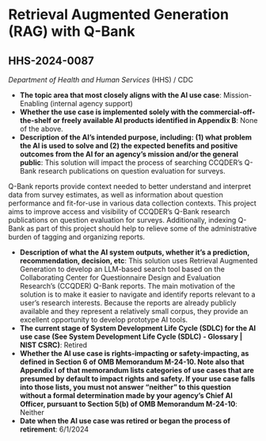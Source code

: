 # Retrieval Augmented Generation (RAG) with Q-Bank
## HHS-2024-0087
_Department of Health and Human Services_ (HHS) / CDC


+ **The topic area that most closely aligns with the AI use case**: Mission-Enabling (internal agency support)
+ **Whether the use case is implemented solely with the commercial-off-the-shelf or freely available AI products identified in Appendix B**: None of the above.
+ **Description of the AI’s intended purpose, including: (1) what problem the AI is used to solve and (2) the expected benefits and positive outcomes from the AI for an agency’s mission and/or the general public**: This solution will impact the process of searching CCQDER’s Q-Bank research publications on question evaluation for surveys. 

Q-Bank reports provide context needed to better understand and interpret data from survey estimates, as well as information about question performance and fit-for-use in various data collection contexts.
This project aims to improve access and visibility of CCQDER’s Q-Bank research publications on question evaluation for surveys. Additionally, indexing Q-Bank as part of this project should help to relieve some of the administrative burden of tagging and organizing reports.
+ **Description of what the AI system outputs, whether it’s a prediction, recommendation, decision, etc**: This solution uses Retrieval Augmented Generation to develop an LLM-based search tool based on the Collaborating Center for Questionnaire Design and Evaluation Research’s (CCQDER) Q-Bank reports. The main motivation of the solution is to make it easier to navigate and identify reports relevant to a user’s research interests. Because the reports are already publicly available and they represent a relatively small corpus, they provide an excellent opportunity to develop prototype AI tools.
+ **The current stage of System Development Life Cycle (SDLC) for the AI use case (See System Development Life Cycle (SDLC) - Glossary | NIST CSRC)**: Retired
+ **Whether the AI use case is rights-impacting or safety-impacting, as defined in Section 6 of OMB Memorandum M-24-10. Note also that Appendix I of that memorandum lists categories of use cases that are presumed by default to impact rights and safety. If your use case falls into those lists, you must not answer “neither” to this question without a formal determination made by your agency’s Chief AI Officer, pursuant to Section 5(b) of OMB Memorandum M-24-10**: Neither
+ **Date when the AI use case was retired or began the process of retirement**: 6/1/2024